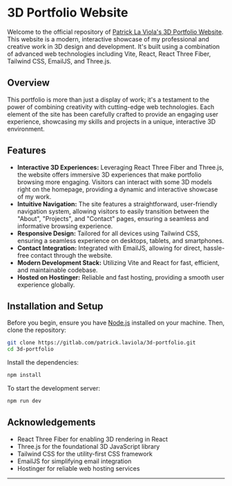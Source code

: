 # 3D Portfolio Website

Welcome to the official repository of [Patrick La Viola's 3D Portfolio Website](https://www.patricklaviola.com/). This website is a modern, interactive showcase of my professional and creative work in 3D design and development. It's built using a combination of advanced web technologies including Vite, React, React Three Fiber, Tailwind CSS, EmailJS, and Three.js.

## Overview

This portfolio is more than just a display of work; it's a testament to the power of combining creativity with cutting-edge web technologies. Each element of the site has been carefully crafted to provide an engaging user experience, showcasing my skills and projects in a unique, interactive 3D environment.

## Features

- **Interactive 3D Experiences:** Leveraging React Three Fiber and Three.js, the website offers immersive 3D experiences that make portfolio browsing more engaging. Visitors can interact with some 3D models right on the homepage, providing a dynamic and interactive showcase of my work.
- **Intuitive Navigation:** The site features a straightforward, user-friendly navigation system, allowing visitors to easily transition between the "About", "Projects", and "Contact" pages, ensuring a seamless and informative browsing experience.
- **Responsive Design:** Tailored for all devices using Tailwind CSS, ensuring a seamless experience on desktops, tablets, and smartphones.
- **Contact Integration:** Integrated with EmailJS, allowing for direct, hassle-free contact through the website.
- **Modern Development Stack:** Utilizing Vite and React for fast, efficient, and maintainable codebase.
- **Hosted on Hostinger:** Reliable and fast hosting, providing a smooth user experience globally.

## Installation and Setup

Before you begin, ensure you have [Node.js](https://nodejs.org/) installed on your machine. Then, clone the repository:

```bash
git clone https://gitlab.com/patrick.laviola/3d-portfolio.git
cd 3d-portfolio
```

Install the dependencies:

```bash
npm install
```

To start the development server:

```bash
npm run dev
```

## Acknowledgements

- React Three Fiber for enabling 3D rendering in React
- Three.js for the foundational 3D JavaScript library
- Tailwind CSS for the utility-first CSS framework
- EmailJS for simplifying email integration
- Hostinger for reliable web hosting services

---